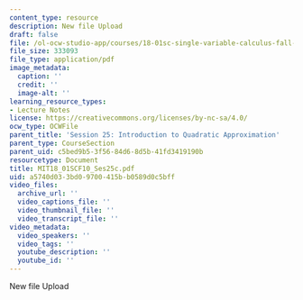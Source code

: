```yaml
---
content_type: resource
description: New file Upload
draft: false
file: /ol-ocw-studio-app/courses/18-01sc-single-variable-calculus-fall-2010/a5740d033bd09700415bb0589d0c5bff_MIT18_01SCF10_Ses25c.pdf
file_size: 333093
file_type: application/pdf
image_metadata:
  caption: ''
  credit: ''
  image-alt: ''
learning_resource_types:
- Lecture Notes
license: https://creativecommons.org/licenses/by-nc-sa/4.0/
ocw_type: OCWFile
parent_title: 'Session 25: Introduction to Quadratic Approximation'
parent_type: CourseSection
parent_uid: c5bed9b5-3f56-84d6-8d5b-41fd3419190b
resourcetype: Document
title: MIT18_01SCF10_Ses25c.pdf
uid: a5740d03-3bd0-9700-415b-b0589d0c5bff
video_files:
  archive_url: ''
  video_captions_file: ''
  video_thumbnail_file: ''
  video_transcript_file: ''
video_metadata:
  video_speakers: ''
  video_tags: ''
  youtube_description: ''
  youtube_id: ''
---
```

New file Upload